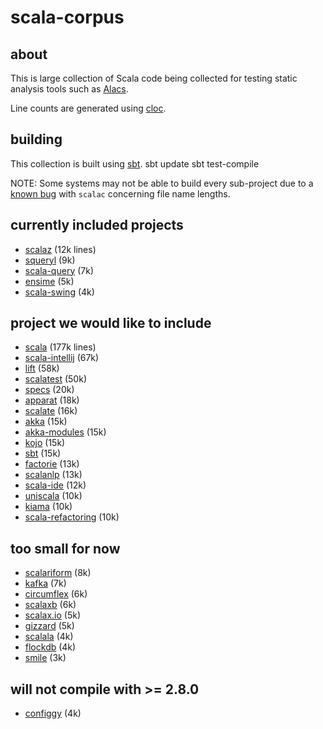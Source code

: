 # scala-corpus #
## about ##
This is large collection of Scala code being collected for testing static analysis tools such as [Alacs](https://github.com/alacscala/alacs).

Line counts are generated using [cloc](http://cloc.sourceforge.net/).

## building  ##
This collection is built using [sbt](http://code.google.com/p/simple-build-tool/).
    sbt update
    sbt test-compile

NOTE: Some systems may not be able to build every sub-project due to a [known bug](http://lampsvn.epfl.ch/trac/scala/ticket/3623) with `scalac` concerning file name lengths.

## currently included projects ##
* [scalaz](https://github.com/scalaz/scalaz) (12k lines)
* [squeryl](https://github.com/max-l/Squeryl)  (9k)
* [scala-query](https://github.com/szeiger/scala-query) (7k)
* [ensime](https://github.com/aemoncannon/ensime) (5k)
* [scala-swing](https://github.com/ingoem/scala-swing) (4k)

## project we would like to include ##
* [scala](https://github.com/scala/scala) (177k lines)
* [scala-intellij](http://git.jetbrains.org/?p=idea/scala-plugin.git) (67k)
* [lift](https://github.com/lift/lift) (58k)
* [scalatest](http://www.scalatest.org/download) (50k)
* [specs](http://code.google.com/p/specs/source/checkout) (20k)
* [apparat](http://code.google.com/p/apparat/source/checkout) (18k)
* [scalate](https://github.com/scalate/scalate) (16k)
* [akka](https://github.com/jboner/akka) (15k)
* [akka-modules](https://github.com/jboner/akka-modules) (15k)
* [kojo](http://code.google.com/p/kojo/source/checkout) (15k)
* [sbt](http://code.google.com/p/simple-build-tool/source/checkout) (15k)
* [factorie](http://code.google.com/p/factorie/source/checkout) (13k)
* [scalanlp](https://github.com/dlwh/scalanlp-core) (13k)
* [scala-ide](http://www.assembla.com/wiki/show/scala-ide/Source_Code) (12k)
* [uniscala](http://uniscala.net/mvn/source-repository.html) (10k)
* [kiama](http://code.google.com/p/kiama/source/checkout) (10k)
* [scala-refactoring](http://www.assembla.com/code/scala-refactoring/git/nodes?rev=master) (10k)

## too small for now ##
* [scalariform](https://github.com/mdr/scalariform) (8k)
* [kafka](https://github.com/kafka-dev/kafka) (7k)
* [circumflex](https://github.com/inca/circumflex) (6k)
* [scalaxb](https://github.com/eed3si9n/scalaxb) (6k)
* [scalax.io](https://github.com/eengbrec/Scalax.IO) (5k)
* [gizzard](https://github.com/twitter/gizzard) (5k)
* [scalala](http://code.google.com/p/scalala/source/checkout) (4k)
* [flockdb](https://github.com/twitter/flockdb) (4k)
* [smile](https://github.com/robey/smile) (3k)

## will not compile with >= 2.8.0 ##
* [configgy](https://github.com/robey/configgy) (4k)

